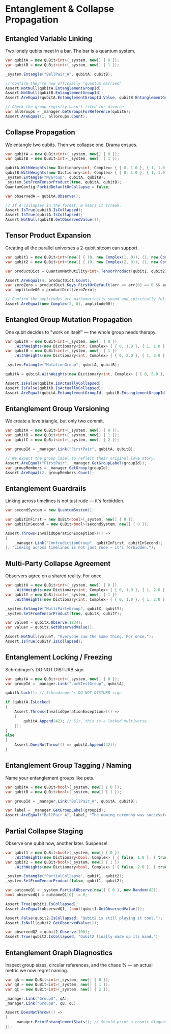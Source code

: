 # Entanglement & Collapse Propagation

## Entangled Variable Linking
Two lonely qubits meet in a bar. The bar is a quantum system.
```csharp
var qubitA = new QuBit<int>(_system, new[] { 0 });
var qubitB = new QuBit<int>(_system, new[] { 1 });

_system.Entangle("BellPair_A", qubitA, qubitB);

// Confirm they’re now officially "quantum married"
Assert.NotNull(qubitA.EntanglementGroupId);
Assert.NotNull(qubitB.EntanglementGroupId);
Assert.AreEqual(qubitA.EntanglementGroupId.Value, qubitB.EntanglementGroupId.Value);

// Check the group registry hasn't filed for divorce
var allGroups = _manager.GetGroupsForReference(qubitA);
Assert.AreEqual(1, allGroups.Count);
```

## Collapse Propagation
We entangle two qubits. Then we collapse one. Drama ensues.
```csharp
var qubitA = new QuBit<int>(_system, new[] { 0 });
var qubitB = new QuBit<int>(_system, new[] { 1 });

qubitA.WithWeights(new Dictionary<int, Complex> { { 0, 1.0 }, { 1, 1.0 } }, autoNormalise: true);
qubitB.WithWeights(new Dictionary<int, Complex> { { 0, 1.0 }, { 1, 1.0 } }, autoNormalise: true);
_system.Entangle("MyGroup", qubitA, qubitB);
_system.SetFromTensorProduct(true, qubitA, qubitB);
QuantumConfig.ForbidDefaultOnCollapse = false;

var observedA = qubitA.Observe();

// If A collapses in the forest, B hears it scream.
Assert.IsTrue(qubitB.IsCollapsed);
Assert.IsTrue(qubitA.IsCollapsed);
Assert.NotNull(qubitB.GetObservedValue());
```

## Tensor Product Expansion
Creating all the parallel universes a 2-qubit sitcom can support.
```csharp
var qubit1 = new QuBit<int>(new[] { (0, new Complex(1, 0)), (1, new Complex(1, 0)) });
var qubit2 = new QuBit<int>(new[] { (0, new Complex(2, 0)), (1, new Complex(0, 2)) });

var productDict = QuantumMathUtility<int>.TensorProduct(qubit1, qubit2);

Assert.AreEqual(4, productDict.Count);
var zeroZero = productDict.Keys.FirstOrDefault(arr => arr[0] == 0 && arr[1] == 0);
var amplitude00 = productDict[zeroZero];

// Confirm the amplitudes are mathematically sound and spiritually fulfilling.
Assert.AreEqual(new Complex(2, 0), amplitude00);
```

## Entangled Group Mutation Propagation
One qubit decides to "work on itself" — the whole group needs therapy.
```csharp
var qubitA = new QuBit<int>(_system, new[] { 0 })
    .WithWeights(new Dictionary<int, Complex> { { 0, 1.0 }, { 1, 1.0 } }, autoNormalise: true);
var qubitB = new QuBit<int>(_system, new[] { 1 })
    .WithWeights(new Dictionary<int, Complex> { { 0, 2.0 }, { 1, 3.0 } }, autoNormalise: true);

_system.Entangle("MutationGroup", qubitA, qubitB);

qubitA = qubitA.WithWeights(new Dictionary<int, Complex> { { 0, 5.0 }, { 1, 1.0 } }, autoNormalise: true);

Assert.IsFalse(qubitA.IsActuallyCollapsed);
Assert.IsFalse(qubitB.IsActuallyCollapsed);
Assert.AreEqual(qubitA.EntanglementGroupId, qubitB.EntanglementGroupId);
```

## Entanglement Group Versioning
We create a love triangle, but only two commit.
```csharp
var qubitA = new QuBit<int>(_system, new[] { 0 });
var qubitB = new QuBit<int>(_system, new[] { 1 });
var qubitC = new QuBit<int>(_system, new[] { 2 });

var groupId = _manager.Link("FirstPair", qubitA, qubitB);

// We expect the group label to reflect their original love story.
Assert.AreEqual("FirstPair", _manager.GetGroupLabel(groupId));
var groupMembers = _manager.GetGroup(groupId);
Assert.AreEqual(2, groupMembers.Count);
```

## Entanglement Guardrails
Linking across timelines is not just rude — it's forbidden.
```csharp
var secondSystem = new QuantumSystem();

var qubitInFirst = new QuBit<bool>(_system, new[] { 0 });
var qubitInSecond = new QuBit<bool>(secondSystem, new[] { 0 });

Assert.Throws<InvalidOperationException>(() =>
{
    _manager.Link("ContradictionGroup", qubitInFirst, qubitInSecond);
}, "Linking across timelines is not just rude — it's forbidden.");
```

## Multi-Party Collapse Agreement
Observers agree on a shared reality. For once.
```csharp
var qubitX = new QuBit<int>(_system, new[] { 0 })
    .WithWeights(new Dictionary<int, Complex> { { 0, 1.0 }, { 1, 2.0 } }, autoNormalise: true);
var qubitY = new QuBit<int>(_system, new[] { 1 })
    .WithWeights(new Dictionary<int, Complex> { { 0, 1.0 }, { 1, 2.0 } }, autoNormalise: true);

_system.Entangle("MultiPartyGroup", qubitX, qubitY);
_system.SetFromTensorProduct(true, qubitX, qubitY);

var valueX = qubitX.Observe(1234);
var valueY = qubitY.GetObservedValue();

Assert.NotNull(valueY, "Everyone saw the same thing. For once.");
Assert.IsTrue(qubitY.IsCollapsed);
```

## Entanglement Locking / Freezing
Schrödinger’s DO NOT DISTURB sign.
```csharp
var qubitA = new QuBit<int>(_system, new[] { 0 });
var groupId = _manager.Link("LockTestGroup", qubitA);

qubitA.Lock(); // Schrödinger’s DO NOT DISTURB sign

if (qubitA.IsLocked)
{
    Assert.Throws<InvalidOperationException>(() =>
    {
        qubitA.Append(42); // Sir, this is a locked multiverse
    });
}
else
{
    Assert.DoesNotThrow(() => qubitA.Append(42));
}
```

## Entanglement Group Tagging / Naming
Name your entanglement groups like pets.
```csharp
var qubitA = new QuBit<bool>(_system, new[] { 0 });
var qubitB = new QuBit<bool>(_system, new[] { 1 });

var groupId = _manager.Link("BellPair_A", qubitA, qubitB);

var label = _manager.GetGroupLabel(groupId);
Assert.AreEqual("BellPair_A", label, "The naming ceremony was successful.");
```

## Partial Collapse Staging
Observe one qubit now, another later. Suspense!
```csharp
var qubit1 = new QuBit<bool>(_system, new[] { 0 })
    .WithWeights(new Dictionary<bool, Complex> { { false, 1.0 }, { true, 1.0 } }, autoNormalise: true);
var qubit2 = new QuBit<bool>(_system, new[] { 1 })
    .WithWeights(new Dictionary<bool, Complex> { { false, 2.0 }, { true, 1.0 } }, autoNormalise: true);

_system.Entangle("PartialCollapse", qubit1, qubit2);
_system.SetFromTensorProduct(false, qubit1, qubit2);

var outcomeQ1 = _system.PartialObserve(new[] { 0 }, new Random(42));
bool observedQ1 = outcomeQ1[0] != 0;

Assert.True(qubit1.IsCollapsed);
Assert.AreEqual(observedQ1, (bool)qubit1.GetObservedValue());

Assert.False(qubit2.IsCollapsed, "Qubit2 is still playing it cool.");
Assert.IsNull(qubit2.GetObservedValue());

var observedQ2 = qubit2.Observe(100);
Assert.True(qubit2.IsCollapsed, "Qubit2 finally made up its mind.");
```

## Entanglement Graph Diagnostics
Inspect group sizes, circular references, and the chaos % — an actual metric we now regret naming.
```csharp
var qA = new QuBit<int>(_system, new[] { 0 });
var qB = new QuBit<int>(_system, new[] { 1 });
var qC = new QuBit<int>(_system, new[] { 2 });

_manager.Link("GroupA", qA);
_manager.Link("GroupB", qB, qC);

Assert.DoesNotThrow(() =>
{
    _manager.PrintEntanglementStats(); // Should print a cosmic diagnostic, not a stack trace.
});
```
